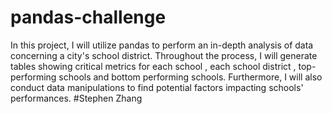 # pandas-challenge
In this project, I will utilize pandas to perform an in-depth analysis of data concerning a city's school district. Throughout the process, I will generate tables showing critical metrics for each school ,  each school district , top-performing schools and bottom performing schools. Furthermore, I will also conduct data manipulations to find potential factors impacting schools' performances.
#Stephen Zhang
